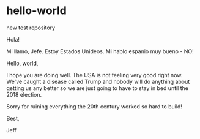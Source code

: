 # hello-world
new test repository

Hola!

Mi llamo, Jefe. Estoy Estados Unideos. Mi hablo espanio muy bueno - NO!

Hello, world, 

I hope you are doing well. The USA is not feeling very good right now. We've caught a disease called Trump and nobody will do anything about getting us any better so we are just going to have to stay in bed until the 2018 election. 

Sorry for ruining everything the 20th century worked so hard to build!

Best,

Jeff
